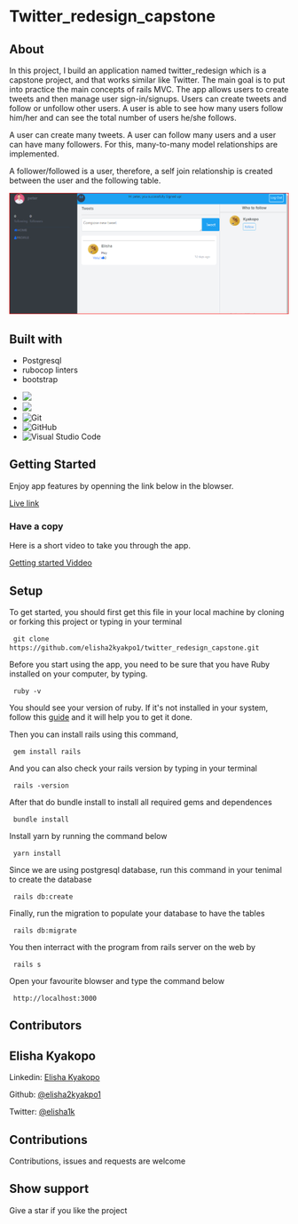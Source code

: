# Twitter_redesign_capstone

## About

In this project, I build an application named twitter_redesign which is a capstone project, and that works similar like Twitter. The main goal is to put into practice the main concepts of rails MVC. The app allows users to create tweets and then manage user sign-in/signups. Users can create tweets and follow or unfollow other users. A user is able to see how many users follow him/her and can see the total number of users he/she follows.

A user can create many tweets. A user can follow many users and a user can have many followers. For this, many-to-many model relationships are implemented.

A follower/followed is a user, therefore, a self join relationship is created between the user and the following table.

![Home page](app/assets/images/twitter-2.png)

## Built with
* Postgresql
* rubocop linters
* bootstrap
- <code><img height="20" src="https://www.ruby-lang.org/images/header-ruby-logo.png"></code><br>
-  <code><img height="20" src="https://rubyonrails.org/images/rails-logo.svg"></code><br>
- ![Git](https://img.shields.io/badge/-Git-05122A?style=flat&logo=git)&nbsp;<br>
- ![GitHub](https://img.shields.io/badge/-GitHub-05122A?style=flat&logo=github)&nbsp;<br>
- ![Visual Studio Code](https://img.shields.io/badge/-Visual%20Studio%20Code-05122A?style=flat&logo=visual-studio-code&logoColor=007ACC)&nbsp;
## Getting Started

Enjoy app features by openning the link below in the blowser.

[Live link](https://twitter-redesign-app.herokuapp.com/)

### Have a copy

Here is a short video to take you through the app.

[Getting started Viddeo](https://www.loom.com/share/631c333bed114bd78a324647b3621757)

## Setup

To get started, you should first get this file in your local machine by cloning or forking this project or typing in your terminal
```
 git clone https://github.com/elisha2kyakpo1/twitter_redesign_capstone.git
```
Before you start using the app, you need to be sure that you have Ruby installed on your computer, by typing.
```
 ruby -v
```
You should see your version of ruby.
If it's not installed in your system, follow this [guide](https://www.ruby-lang.org/en/documentation/installation/) and it will help you to get it done.

Then you can install rails using this command,
```
 gem install rails
```
And you can also check your rails version by typing in your terminal
```
 rails -version
```
After that do bundle install to install all required gems and dependences
```
 bundle install
```
Install yarn by running the command below
```
 yarn install
```
Since we are using postgresql database, run this command in your tenimal to create the database
```
 rails db:create
```
Finally, run the migration to populate your database to have the tables
```
 rails db:migrate
```
You then interract with the program from rails server on the web by
```
 rails s
```
Open your favourite blowser and type the command below
```
 http://localhost:3000
```
## Contributors

## Elisha Kyakopo

  Linkedin: [Elisha Kyakopo](https://www.linkedin.com/in/elisha-kyakopo/)

  Github: [@elisha2kyakpo1](https://github.com/elisha2kyakpo1)

  Twitter: [@elisha1k](https://twitter.com/Elisha1k)

## Contributions

Contributions, issues and requests are welcome

## Show support

Give a star if you like the project
